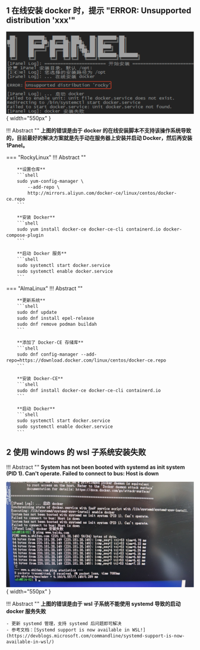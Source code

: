 ## 1 在线安装 docker 时，提示 "ERROR: Unsupported distribution 'xxx'"

![docker错误](../img/faq/docker_error.png){ width="550px" }

!!! Abstract ""
    **上图的错误是由于 docker 的在线安装脚本不支持该操作系统导致的，目前最好的解决方案就是先手动在服务器上安装并启动 Docker，然后再安装 1Panel。**

=== "RockyLinux"
    !!! Abstract ""

        **设置仓库**
        ```shell
        sudo yum-config-manager \
            --add-repo \
            http://mirrors.aliyun.com/docker-ce/linux/centos/docker-ce.repo
        ```

        **安装 Docker**
        ```shell
        sudo yum install docker-ce docker-ce-cli containerd.io docker-compose-plugin
        ```

        **启动 Docker 服务**
        ```shell
        sudo systemctl start docker.service
        sudo systemctl enable docker.service
        ```

=== "AlmaLinux"
    !!! Abstract ""

        **更新系统**
        ```shell
        sudo dnf update
        sudo dnf install epel-release
        sudo dnf remove podman buildah
        ```

        **添加了 Docker-CE 存储库**
        ```shell
        sudo dnf config-manager --add-repo=https://download.docker.com/linux/centos/docker-ce.repo
        ```

        **安装 Docker-CE**
        ```shell
        sudo dnf install docker-ce docker-ce-cli containerd.io
        ```

        **启动 Docker**
        ```shell
        sudo systemctl start docker.service
        sudo systemctl enable docker.service
        ```

## 2 使用 windows 的 wsl 子系统安装失败

!!! Abstract ""
    **System has not been booted with systemd as init system (PID 1). Can't operate. Failed to connect to bus: Host is down**

![wsl 错误](../img/faq/wsl_error.jpg){ width="550px" }

!!! Abstract ""
    **上图的错误是由于 wsl 子系统不能使用 systemd 导致的启动 docker 服务失败**

    - 更新 systemd 管理，支持 systemd 后问题即可解决
    - 参考文档：[Systemd support is now available in WSL!](https://devblogs.microsoft.com/commandline/systemd-support-is-now-available-in-wsl/)